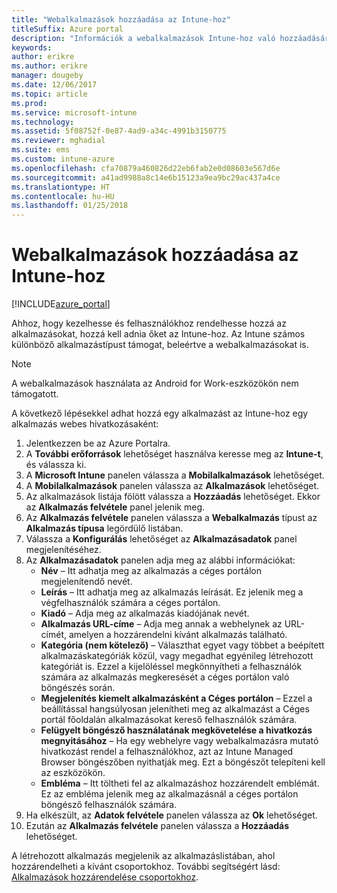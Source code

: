 ```yaml
---
title: "Webalkalmazások hozzáadása az Intune-hoz"
titleSuffix: Azure portal
description: "Információk a webalkalmazások Intune-hoz való hozzáadásáról."
keywords: 
author: erikre
ms.author: erikre
manager: dougeby
ms.date: 12/06/2017
ms.topic: article
ms.prod: 
ms.service: microsoft-intune
ms.technology: 
ms.assetid: 5f08752f-0e87-4ad9-a34c-4991b3150775
ms.reviewer: mghadial
ms.suite: ems
ms.custom: intune-azure
ms.openlocfilehash: cfa70879a460826d22eb6fab2e0d08603e567d6e
ms.sourcegitcommit: a41ad9988a8c14e6b15123a9ea9bc29ac437a4ce
ms.translationtype: HT
ms.contentlocale: hu-HU
ms.lasthandoff: 01/25/2018
---
```

# <a name="how-to-add-web-apps-to-microsoft-intune"></a>Webalkalmazások hozzáadása az Intune-hoz

[!INCLUDE[azure_portal](./includes/azure_portal.md)]

Ahhoz, hogy kezelhesse és felhasználókhoz rendelhesse hozzá az alkalmazásokat, hozzá kell adnia őket az Intune-hoz. Az Intune számos különböző alkalmazástípust támogat, beleértve a webalkalmazásokat is.

> [!Note]
> A webalkalmazások használata az Android for Work-eszközökön nem támogatott.

A következő lépésekkel adhat hozzá egy alkalmazást az Intune-hoz egy alkalmazás webes hivatkozásaként:

1. Jelentkezzen be az Azure Portalra.
2. A **További erőforrások** lehetőséget használva keresse meg az **Intune-t**, és válassza ki.
3. A **Microsoft Intune** panelen válassza a **Mobilalkalmazások** lehetőséget.
4. A **Mobilalkalmazások** panelen válassza az **Alkalmazások** lehetőséget.
5. Az alkalmazások listája fölött válassza a **Hozzáadás** lehetőséget. Ekkor az **Alkalmazás felvétele** panel jelenik meg.
6. Az **Alkalmazás felvétele** panelen válassza a **Webalkalmazás** típust az **Alkalmazás típusa** legördülő listában.
7. Válassza a **Konfigurálás** lehetőséget az **Alkalmazásadatok** panel megjelenítéséhez.
8. Az **Alkalmazásadatok** panelen adja meg az alábbi információkat:
    - **Név** – Itt adhatja meg az alkalmazás a céges portálon megjelenítendő nevét.
    - **Leírás** – Itt adhatja meg az alkalmazás leírását. Ez jelenik meg a végfelhasználók számára a céges portálon.
    - **Kiadó** – Adja meg az alkalmazás kiadójának nevét.
    - **Alkalmazás URL-címe** – Adja meg annak a webhelynek az URL-címét, amelyen a hozzárendelni kívánt alkalmazás található.
    - **Kategória (nem kötelező)** – Választhat egyet vagy többet a beépített alkalmazáskategóriák közül, vagy megadhat egyénileg létrehozott kategóriát is. Ezzel a kijelöléssel megkönnyítheti a felhasználók számára az alkalmazás megkeresését a céges portálon való böngészés során.
    - **Megjelenítés kiemelt alkalmazásként a Céges portálon** – Ezzel a beállítással hangsúlyosan jelenítheti meg az alkalmazást a Céges portál főoldalán alkalmazásokat kereső felhasználók számára.
    - **Felügyelt böngésző használatának megkövetelése a hivatkozás megnyitásához** – Ha egy webhelyre vagy webalkalmazásra mutató hivatkozást rendel a felhasználókhoz, azt az Intune Managed Browser böngészőben nyithatják meg. Ezt a böngészőt telepíteni kell az eszközökön.
    - **Embléma** – Itt töltheti fel az alkalmazáshoz hozzárendelt emblémát. Ez az embléma jelenik meg az alkalmazásnál a céges portálon böngésző felhasználók számára.
9. Ha elkészült, az **Adatok felvétele** panelen válassza az **Ok** lehetőséget.
10. Ezután az **Alkalmazás felvétele** panelen válassza a **Hozzáadás** lehetőséget.

A létrehozott alkalmazás megjelenik az alkalmazáslistában, ahol hozzárendelheti a kívánt csoportokhoz. További segítségért lásd: [Alkalmazások hozzárendelése csoportokhoz](apps-deploy.md).